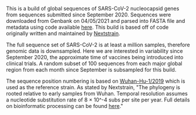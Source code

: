 This is a build of global sequences of SARS-CoV-2 nucleocapsid genes from sequences submitted since September 2020. Sequences were downloaded from Genbank on 04/05/2021 and parsed into FASTA file and metadata using code available [here](https://github.com/nextstrain/ncov-ingest). This build is based off of code originally written and maintained by [Nextstrain](https://nextstrain.org/sars-cov-2). 

The full sequence set of SARS-CoV-2 is at least a million samples, therefore genomic data is downsampled. Here we are interested in variability since September 2020, the approximate time of vaccines being introduced into clinical trials. A random subset of 100 sequences from each major global region from each month since September is subsampled for this build.

The sequence position numbering is based on [Wuhan-Hu-1/2019](https://www.ncbi.nlm.nih.gov/nuccore/MN908947) which is used as the reference strain. As stated by Nextstrain, "The phylogeny is rooted relative to early samples from Wuhan. Temporal resolution assumes a nucleotide substitution rate of 8 &times; 10^-4 subs per site per year. Full details on bioinformatic processing can be found [here](https://github.com/nextstrain/ncov)."